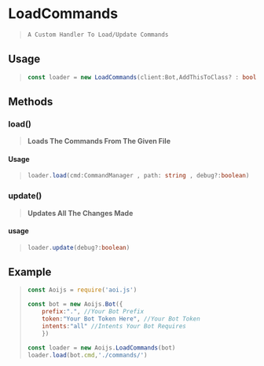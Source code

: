 # LoadCommands 
> ```js
> A Custom Handler To Load/Update Commands
> ```
## Usage
>```ts
> const loader = new LoadCommands(client:Bot,AddThisToClass? : boolean)
>```
## Methods 
### load()
> **Loads The Commands From The Given File**
#### Usage 
>```ts
> loader.load(cmd:CommandManager , path: string , debug?:boolean) 
### update()
> **Updates All The Changes Made** 
#### usage
>```ts
> loader.update(debug?:boolean)

## Example 
>```js
>const Aoijs = require('aoi.js')
>
>const bot = new Aoijs.Bot({
>     prefix:".", //Your Bot Prefix
>     token:"Your Bot Token Here", //Your Bot Token
>     intents:"all" //Intents Your Bot Requires 
>     })
>
>const loader = new Aoijs.LoadCommands(bot)
>loader.load(bot.cmd,'./commands/')
>```
